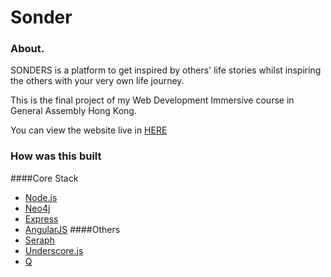 # Sonder

### About.

SONDERS is a platform to get inspired by others' life stories whilst inspiring the others with your very own life journey.

This is the final project of my Web Development Immersive course in General Assembly Hong Kong.

You can view the website live in [HERE](http://www.sonder.info)

### How was this built
####Core Stack
 - [Node.js](https://nodejs.org/)
 - [Neo4j](http://neo4j.org/)
 - [Express](expressjs.com)
 - [AngularJS](https://docs.angularjs.org/api/ng/directive/ngRepeat)
####Others
 - [Seraph](https://github.com/brikteknologier/seraph)
 - [Underscore.js](underscorejs.org)
 - [Q](https://github.com/kriskowal/q)
